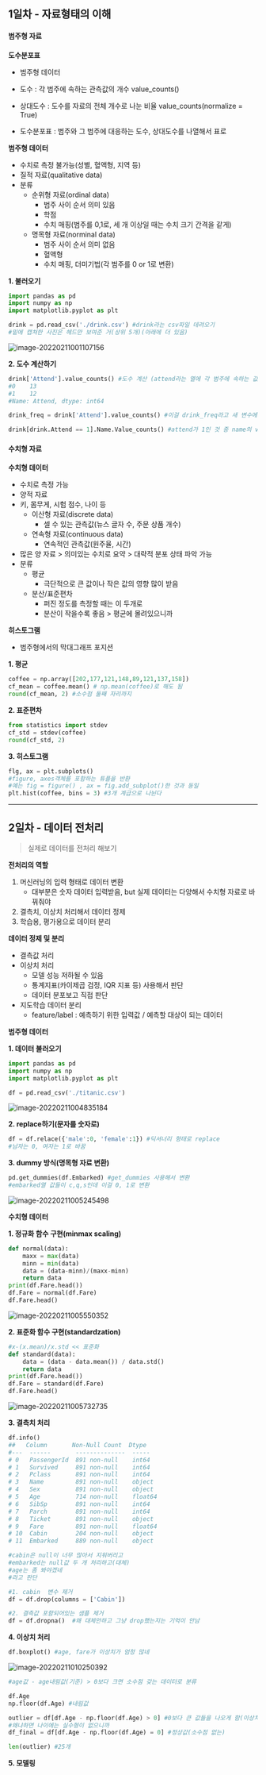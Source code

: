 ## 1일차 - 자료형태의 이해



#### 범주형 자료

**도수분포표**

- 범주형 데이터

- 도수 : 각 범주에 속하는 관측값의 개수 value_counts()
- 상대도수  : 도수를 자료의 전체 개수로 나눈 비율 value_counts(normalize = True)
- 도수분포표 : 범주와 그 범주에 대응하는 도수, 상대도수를 나열해서 표로



**범주형 데이터**

- 수치로 측정 불가능(성별, 혈액형, 지역 등)
- 질적 자료(qualitative data)
- 분류
  - 순위형 자료(ordinal data)
    - 범주 사이 순서 의미 있음
    - 학점
    - 수치 매핑(범주를 0,1로, 세 개 이상일 때는 수치 크기 간격을 같게)
  - 명목형 자료(norminal data)
    - 범주 사이 순서 의미 없음
    - 혈액형
    - 수치 매핑, 더미기법(각 범주를 0 or 1로 변환)



**1. 불러오기**

```python
import pandas as pd
import numpy as np
import matplotlib.pyplot as plt

drink = pd.read_csv('./drink.csv') #drink라는 csv파일 데려오기
#밑에 캡쳐한 사진은 헤드만 보여준 거(상위 5개)(아래에 더 있음)
```

![image-20220211001107156](MachineLearning_Code.assets/image-20220211001107156.png)

**2. 도수 계산하기**

```python
drink['Attend'].value_counts() #도수 계산 (attend라는 열에 각 범주에 속하는 값 개수)
#0    13
#1    12
#Name: Attend, dtype: int64

drink_freq = drink['Attend'].value_counts() #이걸 drink_freq라고 새 변수에 넣기

drink[drink.Attend == 1].Name.Value_counts() #attend가 1인 것 중 name의 value_counts하기
```



#### 수치형 자료

**수치형 데이터**

- 수치로 측정 가능
- 양적 자료
- 키, 몸무게, 시험 점수, 나이 등
  - 이산형 자료(discrete data)
    - 셀 수 있는 관측값(뉴스 글자 수, 주문 상품 개수)
  - 연속형 자료(continuous data)
    - 연속적인 관측값(원주율, 시간)
- 많은 양 자료 > 의미있는 수치로 요약 > 대략적 분포 상태 파악 가능
- 분류
  - 평균
    - 극단적으로 큰 값이나 작은 값의 영향 많이 받음
  - 분산/표준편차
    - 퍼진 정도를 측정할 때는 이 두개로
    - 분산이 작을수록 좋음 > 평균에 몰려있으니까



**히스토그램**

- 범주형에서의 막대그래프 포지션



**1. 평균**

```python
coffee = np.array([202,177,121,148,89,121,137,158])
cf_mean = coffee.mean() # np.mean(coffee)로 해도 됨
round(cf_mean, 2) #소수점 둘째 자리까지
```



**2. 표준편차**

```python
from statistics import stdev
cf_std = stdev(coffee)
round(cf_std, 2)
```



**3. 히스토그램**

```python
flg, ax = plt.subplots()
#figure, axes객체를 포함하는 튜플을 반환
#예는 fig = figure() , ax = fig.add_subplot()한 것과 동일
plt.hist(coffee, bins = 3) #3개 계급으로 나뉜다
```



---



## 2일차 - 데이터 전처리

> 실제로 데이터를 전처리 해보기



**전처리의 역할**

1. 머신러닝의 입력 형태로 데이터 변환
   - 대부분은 숫자 데이터 입력받음, but 실제 데이터는 다양해서 수치형 자료로 바꿔줘야
2. 결측치, 이상치 처리해서 데이터 정제
3. 학습용, 평가용으로 데이터 분리



**데이터 정제 및 분리**

- 결측값 처리
- 이상치 처리
  - 모델 성능 저하될 수 있음
  - 통계지표(카이제곱 검정, IQR 지표 등) 사용해서 판단
  - 데이터 분포보고 직접 판단
- 지도학습 데이터 분리
  - feature/label : 예측하기 위한 입력값 / 예측할 대상이 되는 데이터



**범주형 데이터**

**1. 데이터 불러오기**

```python
import pandas as pd
import numpy as np
import matplotlib.pyplot as plt

df = pd.read_csv('./titanic.csv')
```

![image-20220211004835184](MachineLearning_Code.assets/image-20220211004835184.png)



**2. replace하기(문자를 숫자로)**

```python
df = df.relace({'male':0, 'female':1}) #딕셔너리 형태로 replace
#남자는 0, 여자는 1로 바꿈
```



**3. dummy 방식(명목형 자료 변환)**

```python
pd.get_dummies(df.Embarked) #get_dummies 사용해서 변환
#embarked열 값들이 c,q,s인데 이걸 0, 1로 변환
```

![image-20220211005245498](MachineLearning_Code.assets/image-20220211005245498.png)



**수치형 데이터**

**1. 정규화 함수 구현(minmax scaling)**

```python
def normal(data):
    maxx = max(data)
    minn = min(data)
    data = (data-minn)/(maxx-minn)
    return data
print(df.Fare.head())
df.Fare = normal(df.Fare)
df.Fare.head()
```

![image-20220211005550352](MachineLearning_Code.assets/image-20220211005550352.png)



**2. 표준화 함수 구현(standardzation)**

```python
#x-(x.mean)/x.std << 표준화
def standard(data):
    data = (data - data.mean()) / data.std()
    return data
print(df.Fare.head())
df.Fare = standard(df.Fare)
df.Fare.head()
```

![image-20220211005732735](MachineLearning_Code.assets/image-20220211005732735.png)

**3. 결측치 처리**

```python
df.info()
##   Column       Non-Null Count  Dtype  
#---  ------       --------------  -----  
# 0   PassengerId  891 non-null    int64  
# 1   Survived     891 non-null    int64  
# 2   Pclass       891 non-null    int64  
# 3   Name         891 non-null    object 
# 4   Sex          891 non-null    object 
# 5   Age          714 non-null    float64
# 6   SibSp        891 non-null    int64  
# 7   Parch        891 non-null    int64  
# 8   Ticket       891 non-null    object 
# 9   Fare         891 non-null    float64
# 10  Cabin        204 non-null    object 
# 11  Embarked     889 non-null    object 

#cabin은 null이 너무 많아서 지워버리고
#embarked는 null값 두 개 처리하고(대체)
#age는 좀 봐야겠네
#라고 판단
```

```python
#1. cabin  변수 제거
df = df.drop(columns = ['Cabin'])

#2. 결측값 포함되어있는 샘플 제거
df = df.dropna()  #왜 대체안하고 그냥 drop했는지는 기억이 안남
```



**4. 이상치 처리**

```python
df.boxplot() #age, fare가 이상치가 엄청 많네
```

![image-20220211010250392](MachineLearning_Code.assets/image-20220211010250392.png)

```python
#age값 - age내림값(기준) > 0보다 크면 소수점 갖는 데이터로 분류

df.Age
np.floor(df.Age) #내림값

outlier = df[df.Age - np.floor(df.Age) > 0] #0보다 큰 값들을 나오게 함(이상치들)
#왜냐하면 나이에는 실수형이 없으니까
df_final = df[df.Age - np.floor(df.Age) = 0] #정상값(소수점 없는)

len(outlier) #25개
```



**5. 모델링**

